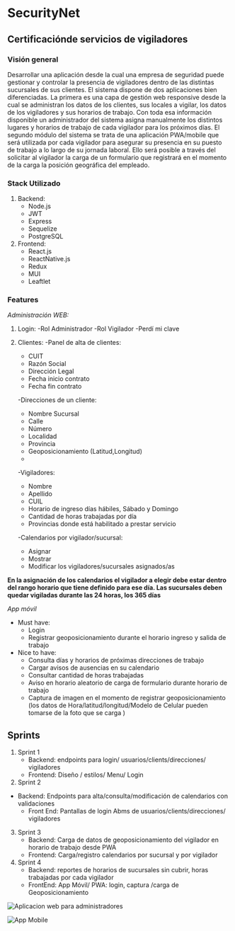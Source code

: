 # SecurityNet
## Certificaciónde servicios de vigiladores
### Visión general
Desarrollar una aplicación desde la cual una empresa de seguridad puede gestionar y controlar
la presencia de vigiladores dentro de las distintas sucursales de sus clientes.
El sistema dispone de dos aplicaciones bien diferenciadas.
La primera es una capa de gestión web responsive desde la cual se administran los datos de los
clientes, sus locales a vigilar, los datos de los vigiladores y sus horarios de trabajo. Con toda
esa información disponible un administrador del sistema asigna manualmente los distintos
lugares y horarios de trabajo de cada vigilador para los próximos días.
El segundo módulo del sistema se trata de una aplicación PWA/mobile que será utilizada por
cada vigilador para asegurar su presencia en su puesto de trabajo a lo largo de su jornada
laboral. Ello será posible a través del solicitar al vigilador la carga de un formulario que
registrará en el momento de la carga la posición geográfica del empleado.

### Stack Utilizado
 

 1. Backend:
	 - Node.js 
	 - JWT 
	 - Express 
	 - Sequelize 
	 - PostgreSQL
 2. Frontend:
	 - React.js 
	 - ReactNative.js
	 - Redux
	 - MUI
	 - Leaftlet
### Features
*Administración WEB:*
 1. Login:
	 -Rol Administrador
	-Rol Vigilador
	-Perdí mi clave
2. Clientes:
	-Panel de alta de clientes:
	- CUIT
	- Razón Social
	- Dirección Legal
	- Fecha inicio contrato
	- Fecha fin contrato

	-Direcciones de un cliente:
	- Nombre Sucursal
	- Calle
	- Número
	- Localidad
	- Provincia
	- Geoposicionamiento (Latitud,Longitud)
	- 
	-Vigiladores:
	- Nombre
	- Apellido
	- CUIL
	- Horario de ingreso días hábiles, Sábado y Domingo
	- Cantidad de horas trabajadas por día
	- Provincias donde está habilitado a prestar servicio
	
	-Calendarios por vigilador/sucursal:
	- Asignar
	- Mostrar
	- Modificar los vigiladores/sucursales asignados/as



**En la asignación de los calendarios el vigilador a elegir debe estar dentro del rango horario que
tiene definido para ese día.
Las sucursales deben quedar vigiladas durante las 24 horas, los 365 días**

*App móvil*

- Must have:
	- Login
	- Registrar geoposicionamiento durante el horario ingreso y salida de trabajo
- Nice to have:
	- Consulta días y horarios de próximas direcciones de trabajo
	- Cargar avisos de ausencias en su calendario
	- Consultar cantidad de horas trabajadas
	- Aviso en horario aleatorio de carga de formulario durante horario de trabajo
	- Captura de imagen en el momento de registrar geoposicionamiento (los datos de
Hora/latitud/longitud/Modelo de Celular pueden tomarse de la foto que se carga )

## Sprints
1. Sprint 1
	- Backend: endpoints para login/ usuarios/clients/direcciones/ vigiladores
	- Frontend: Diseño / estilos/ Menu/ Login
2. Sprint 2
 - Backend: Endpoints para alta/consulta/modificación de calendarios con validaciones
	- Front End: Pantallas de login Abms de usuarios/clients/direcciones/ vigiladores
3. Sprint 3
	- Backend: Carga de datos de geoposicionamiento del vigilador en horario de trabajo
desde PWA
	- Frontend: Carga/registro calendarios por sucursal y por vigilador
4. Sprint 4
	-	Backend: reportes de horarios de sucursales sin cubrir, horas trabajadas por cada
vigilador
	- FrontEnd: App Móvil/ PWA: login, captura /carga de Geoposicionamiento


![Aplicacion web para administradores](https://i.ibb.co/X2LwKbd/Security-Net.png)


![App Mobile](https://i.ibb.co/Dkjv4DR/Captura-desde-2022-10-18-20-14-28.png)

